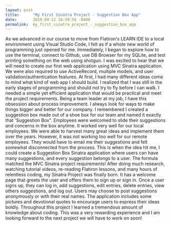 ```yaml
---
layout: post
title:      "My First Sinatra Project - Suggestion Box App"
date:       2019-09-12 18:59:56 -0400
permalink:  my_first_sinatra_project_-_suggestion_box_app
---
```


As we advanced in our course to move from Flatiron's LEARN IDE to a local environment using Visual Studio Code, I felt as if a whole new world of programming just opened for me. Immediately, I began to explore how to use the terminal, connect to Github, use DB Browser for my SQLite, and test printing something on the web using shotgun. I was excited to hear that we will need to create our first web application using MVC Sinatra application. We were also required to use ActiveRecord, multiple models, and user validation/authentication features. At first, I had many different ideas come to mind what kind of web app I should build. I realized that I was still in the early stages of programming and should not try to fly before I can walk. I needed a simple yet efficient application that would be practical and meet the project requirements. Being a team leader at my job, I have this obsession about process improvement. I always look for ways to make things bigger and better for our company. I remembered I created a suggestion box made out of a shoe box for our team and named it exactly that 'Suggestion Box". Employees were welcomed to slide their suggestions and concerns in the box anytime. It worked very well for our local employees. We were able to harvest many great ideas and implement them over the years. However, it was not working too well for our remote employees. They would have to email me their suggestions and felt somewhat disconnected from the process. This is when the idea hit me, I could create a Suggestion Box Sinatra application where users can have many suggestions, and every suggestion belongs to a user. The formula matched the MVC Sinatra project requirements! After doing much research, watching tutorial videos, re-reading Flatiron lessons, and many hours of relentless coding, my Sinatra Project was finally born. It has a welcome page that greets the user and offers them to sign up or sign in. Once a user signs up, they can log in, add suggestions, edit entries, delete entries, view others suggestions, and log out. Users may choose to post suggestions anonymously or with their real names. The application includes some pictures and devotional quotes to encourage users to express their ideas boldly. 
Throughout this project I learned a tremendous amount of knowledge about coding. This was a very rewarding experience and I am looking forward to the next project we will have to work on soon! 

